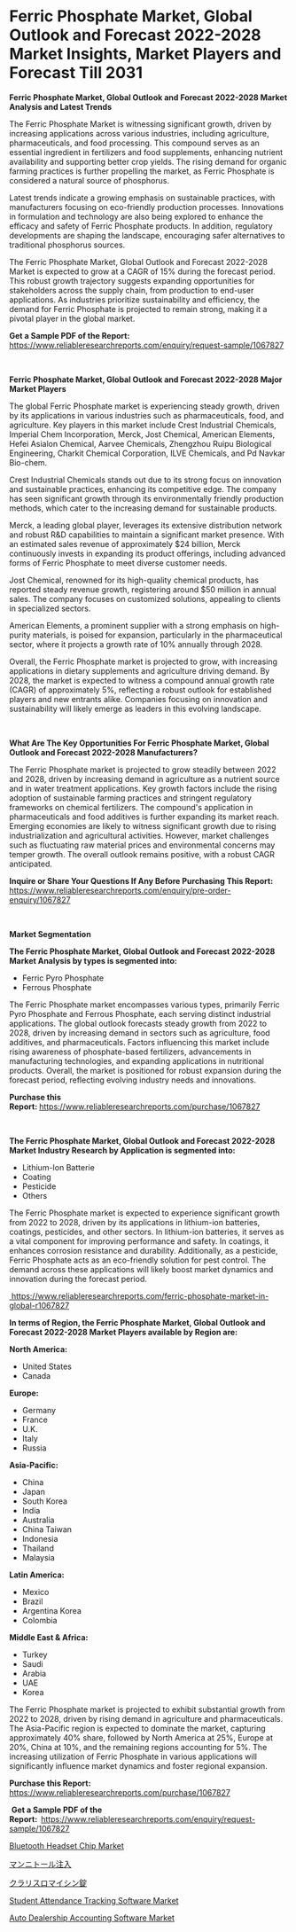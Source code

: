 <p><h1>Ferric Phosphate Market, Global Outlook and Forecast 2022-2028 Market Insights, Market Players and Forecast Till 2031</h1></p><p><strong>Ferric Phosphate Market, Global Outlook and Forecast 2022-2028 Market Analysis and Latest Trends</strong></p>
<p><p>The Ferric Phosphate Market is witnessing significant growth, driven by increasing applications across various industries, including agriculture, pharmaceuticals, and food processing. This compound serves as an essential ingredient in fertilizers and food supplements, enhancing nutrient availability and supporting better crop yields. The rising demand for organic farming practices is further propelling the market, as Ferric Phosphate is considered a natural source of phosphorus.</p><p>Latest trends indicate a growing emphasis on sustainable practices, with manufacturers focusing on eco-friendly production processes. Innovations in formulation and technology are also being explored to enhance the efficacy and safety of Ferric Phosphate products. In addition, regulatory developments are shaping the landscape, encouraging safer alternatives to traditional phosphorus sources.</p><p>The Ferric Phosphate Market, Global Outlook and Forecast 2022-2028 Market is expected to grow at a CAGR of 15% during the forecast period. This robust growth trajectory suggests expanding opportunities for stakeholders across the supply chain, from production to end-user applications. As industries prioritize sustainability and efficiency, the demand for Ferric Phosphate is projected to remain strong, making it a pivotal player in the global market.</p></p>
<p><strong>Get a Sample PDF of the Report:&nbsp;</strong> <a href="https://www.reliableresearchreports.com/enquiry/request-sample/1067827">https://www.reliableresearchreports.com/enquiry/request-sample/1067827</a></p>
<p>&nbsp;</p>
<p><strong>Ferric Phosphate Market, Global Outlook and Forecast 2022-2028 Major Market Players</strong></p>
<p><p>The global Ferric Phosphate market is experiencing steady growth, driven by its applications in various industries such as pharmaceuticals, food, and agriculture. Key players in this market include Crest Industrial Chemicals, Imperial Chem Incorporation, Merck, Jost Chemical, American Elements, Hefei Asialon Chemical, Aarvee Chemicals, Zhengzhou Ruipu Biological Engineering, Charkit Chemical Corporation, ILVE Chemicals, and Pd Navkar Bio-chem.</p><p>Crest Industrial Chemicals stands out due to its strong focus on innovation and sustainable practices, enhancing its competitive edge. The company has seen significant growth through its environmentally friendly production methods, which cater to the increasing demand for sustainable products.</p><p>Merck, a leading global player, leverages its extensive distribution network and robust R&D capabilities to maintain a significant market presence. With an estimated sales revenue of approximately $24 billion, Merck continuously invests in expanding its product offerings, including advanced forms of Ferric Phosphate to meet diverse customer needs.</p><p>Jost Chemical, renowned for its high-quality chemical products, has reported steady revenue growth, registering around $50 million in annual sales. The company focuses on customized solutions, appealing to clients in specialized sectors.</p><p>American Elements, a prominent supplier with a strong emphasis on high-purity materials, is poised for expansion, particularly in the pharmaceutical sector, where it projects a growth rate of 10% annually through 2028.</p><p>Overall, the Ferric Phosphate market is projected to grow, with increasing applications in dietary supplements and agriculture driving demand. By 2028, the market is expected to witness a compound annual growth rate (CAGR) of approximately 5%, reflecting a robust outlook for established players and new entrants alike. Companies focusing on innovation and sustainability will likely emerge as leaders in this evolving landscape.</p></p>
<p>&nbsp;</p>
<p><strong>What Are The Key Opportunities For Ferric Phosphate Market, Global Outlook and Forecast 2022-2028 Manufacturers?</strong></p>
<p><p>The Ferric Phosphate market is projected to grow steadily between 2022 and 2028, driven by increasing demand in agriculture as a nutrient source and in water treatment applications. Key growth factors include the rising adoption of sustainable farming practices and stringent regulatory frameworks on chemical fertilizers. The compound's application in pharmaceuticals and food additives is further expanding its market reach. Emerging economies are likely to witness significant growth due to rising industrialization and agricultural activities. However, market challenges such as fluctuating raw material prices and environmental concerns may temper growth. The overall outlook remains positive, with a robust CAGR anticipated.</p></p>
<p><strong>Inquire or Share Your Questions If Any Before Purchasing This Report:</strong> <a href="https://www.reliableresearchreports.com/enquiry/pre-order-enquiry/1067827">https://www.reliableresearchreports.com/enquiry/pre-order-enquiry/1067827</a></p>
<p>&nbsp;</p>
<p><strong>Market Segmentation</strong></p>
<p><strong>The Ferric Phosphate Market, Global Outlook and Forecast 2022-2028 Market Analysis by types is segmented into:</strong></p>
<p><ul><li>Ferric Pyro Phosphate</li><li>Ferrous Phosphate</li></ul></p>
<p><p>The Ferric Phosphate market encompasses various types, primarily Ferric Pyro Phosphate and Ferrous Phosphate, each serving distinct industrial applications. The global outlook forecasts steady growth from 2022 to 2028, driven by increasing demand in sectors such as agriculture, food additives, and pharmaceuticals. Factors influencing this market include rising awareness of phosphate-based fertilizers, advancements in manufacturing technologies, and expanding applications in nutritional products. Overall, the market is positioned for robust expansion during the forecast period, reflecting evolving industry needs and innovations.</p></p>
<p><strong>Purchase this Report:&nbsp;</strong><a href="https://www.reliableresearchreports.com/purchase/1067827">https://www.reliableresearchreports.com/purchase/1067827</a></p>
<p>&nbsp;</p>
<p><strong>The Ferric Phosphate Market, Global Outlook and Forecast 2022-2028 Market Industry Research by Application is segmented into:</strong></p>
<p><ul><li>Lithium-Ion Batterie</li><li>Coating</li><li>Pesticide</li><li>Others</li></ul></p>
<p><p>The Ferric Phosphate market is expected to experience significant growth from 2022 to 2028, driven by its applications in lithium-ion batteries, coatings, pesticides, and other sectors. In lithium-ion batteries, it serves as a vital component for improving performance and safety. In coatings, it enhances corrosion resistance and durability. Additionally, as a pesticide, Ferric Phosphate acts as an eco-friendly solution for pest control. The demand across these applications will likely boost market dynamics and innovation during the forecast period.</p></p>
<p><a href="https://www.reliableresearchreports.com/ferric-phosphate-market-in-global-r1067827">&nbsp;https://www.reliableresearchreports.com/ferric-phosphate-market-in-global-r1067827</a></p>
<p><strong>In terms of Region, the Ferric Phosphate Market, Global Outlook and Forecast 2022-2028 Market Players available by Region are:</strong></p>
<p>
    <p> <strong> North America: </strong>
        <ul>
            <li>United States</li>
            <li>Canada</li>
        </ul>
        </p> 
    <p> <strong> Europe: </strong>
        <ul>
            <li>Germany</li>
            <li>France</li>
            <li>U.K.</li>
            <li>Italy</li>
            <li>Russia</li>
        </ul>
        </p> 
    <p> <strong> Asia-Pacific: </strong>
        <ul>
            <li>China</li>
            <li>Japan</li>
            <li>South Korea</li>
            <li>India</li>
            <li>Australia</li>
            <li>China Taiwan</li>
            <li>Indonesia</li>
            <li>Thailand</li>
            <li>Malaysia</li>
        </ul>
        </p> 
    <p> <strong> Latin America: </strong>
        <ul>
            <li>Mexico</li>
            <li>Brazil</li>
            <li>Argentina Korea</li>
            <li>Colombia</li>
        </ul>
        </p> 
    <p> <strong> Middle East & Africa: </strong>
        <ul>
            <li>Turkey</li>
            <li>Saudi</li>
            <li>Arabia</li>
            <li>UAE</li>
            <li>Korea</li>
        </ul>
    </p>
    </p>
<p><p>The Ferric Phosphate market is projected to exhibit substantial growth from 2022 to 2028, driven by rising demand in agriculture and pharmaceuticals. The Asia-Pacific region is expected to dominate the market, capturing approximately 40% share, followed by North America at 25%, Europe at 20%, China at 10%, and the remaining regions accounting for 5%. The increasing utilization of Ferric Phosphate in various applications will significantly influence market dynamics and foster regional expansion.</p></p>
<p><strong>Purchase this Report: </strong><a href="https://www.reliableresearchreports.com/purchase/1067827">https://www.reliableresearchreports.com/purchase/1067827</a></p>
<p>&nbsp;<strong>Get a Sample PDF of the Report:&nbsp;&nbsp;</strong><a href="https://www.reliableresearchreports.com/enquiry/request-sample/1067827">https://www.reliableresearchreports.com/enquiry/request-sample/1067827</a></p>
<p><strong></strong></p>
<p><p><a href="https://medium.com/@kaylagreenj1521/bluetooth-headset-chip-market-indicators-market-size-regional-breakdown-market-player-analysis-dee1ac974e2e">Bluetooth Headset Chip Market</a></p><p><a href="https://medium.com/@jeannesawayn2023/%E6%AC%A1%E3%81%AE%E6%96%87%E7%AB%A0%E3%82%92%E6%97%A5%E6%9C%AC%E8%AA%9E%E3%81%A7%E7%BF%BB%E8%A8%B3%E3%81%97%E3%81%A6%E3%81%8F%E3%81%A0%E3%81%95%E3%81%84-%E3%82%B0%E3%83%AD%E3%83%BC%E3%83%90%E3%83%AB%E3%83%9E%E3%83%B3%E3%83%8B%E3%83%88%E3%83%BC%E3%83%AB%E6%B3%A8%E5%B0%84%E7%94%A3%E6%A5%AD%E8%AA%BF%E6%9F%BB%E3%83%AC%E3%83%9D%E3%83%BC%E3%83%88-%E7%AB%B6%E4%BA%89%E3%81%AE%E6%A7%98%E7%9B%B8-%E5%B8%82%E5%A0%B4%E8%A6%8F%E6%A8%A1-%E5%9C%B0%E5%9F%9F%E3%81%AE%E7%8A%B6%E6%B3%81%E5%8F%8A%E3%81%B3%E8%A6%8B%E9%80%9A%E3%81%97%E3%81%AE%E4%BA%88%E6%B8%AC-2024%E5%B9%B4%E3%81%8B%E3%82%892031%E5%B9%B4%E3%81%BE%E3%81%A7-d71dcb95911c">マンニトール注入</a></p><p><a href="https://medium.com/@jeannesawayn2023/%E3%82%AF%E3%83%A9%E3%83%AA%E3%82%B9%E3%83%AD%E3%83%9E%E3%82%A4%E3%82%B7%E3%83%B3%E9%8C%A0%E5%B8%82%E5%A0%B4%E3%81%AE%E3%82%B7%E3%82%A7%E3%82%A2-%E3%82%B5%E3%82%A4%E3%82%BA-%E5%8B%95%E5%90%91-%E6%A5%AD%E7%95%8C%E5%88%86%E6%9E%90%E3%83%AC%E3%83%9D%E3%83%BC%E3%83%88-%E3%82%BF%E3%82%A4%E3%83%97%E5%88%A5-%E6%9C%80%E7%B5%82%E7%94%A8%E9%80%94%E5%88%A5-%E5%95%86%E6%A5%AD-%E6%B6%88%E8%B2%BB%E8%80%85-%E7%94%A3%E6%A5%AD-%E3%81%9D%E3%81%AE%E4%BB%96-%E5%9C%B0%E5%9F%9F%E5%88%A5-%E3%82%BB%E3%82%B0%E3%83%A1%E3%83%B3%E3%83%88%E4%BA%88%E6%B8%AC-2024%E5%B9%B4-2031%E5%B9%B4-a77c10ba63ea">クラリスロマイシン錠</a></p><p><a href="https://www.linkedin.com/pulse/student-attendance-tracking-software-market-trends-focusing-ilqif?trackingId=iCtw%2Fwq1T9iamdNh6glQcQ%3D%3D">Student Attendance Tracking Software Market</a></p><p><a href="https://www.linkedin.com/pulse/auto-dealership-accounting-software-market-size-growth-trends-5oyyc?trackingId=5gkn%2FevLQPWBm0XuPNTzlQ%3D%3D">Auto Dealership Accounting Software Market</a></p></p>